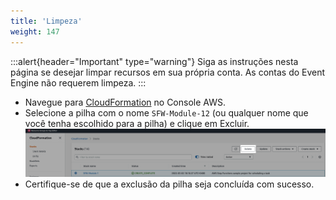 ```yaml
---
title: 'Limpeza'
weight: 147
---
```


:::alert{header="Important" type="warning"}
Siga as instruções nesta página se desejar limpar recursos em sua própria conta. As contas do Event Engine não requerem limpeza.
:::

- Navegue para [CloudFormation](https://console.aws.amazon.com/cloudformation/home) no Console AWS.
- Selecione a pilha com o nome `SFW-Module-12` (ou qualquer nome que você tenha escolhido para a pilha) e clique em Excluir.
  ![CloudFormation exclusão](/static/img/setup/setup-cloudformation-delete.png)
- Certifique-se de que a exclusão da pilha seja concluída com sucesso.
